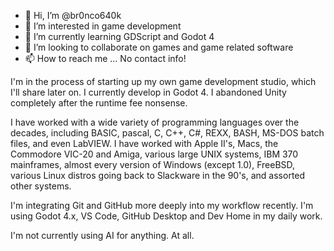 - 👋 Hi, I’m @br0nco640k
- 👀 I’m interested in game development
- 🌱 I’m currently learning GDScript and Godot 4
- 💞️ I’m looking to collaborate on games and game related software
- 📫 How to reach me ... No contact info!

I'm in the process of starting up my own game development studio, which I'll share later on. I currently develop in Godot 4. I abandoned Unity completely after the runtime fee nonsense.

I have worked with a wide variety of programming languages over the decades, including BASIC, pascal, C, C++, C#, REXX, BASH, MS-DOS batch files,
and even LabVIEW. I have worked with Apple II's, Macs, the Commodore VIC-20 and Amiga, various large UNIX systems, IBM 370 mainframes, almost every
version of Windows (except 1.0), FreeBSD, various Linux distros going back to Slackware in the 90's, and assorted other systems.

I'm integrating Git and GitHub more deeply into my workflow recently. I'm using Godot 4.x, VS Code, GitHub Desktop and Dev Home in my daily work.

I'm not currently using AI for anything. At all.
<!---
br0nco640k/br0nco640k is a ✨ special ✨ repository because its `README.md` (this file) appears on your GitHub profile.
You can click the Preview link to take a look at your changes.
--->
